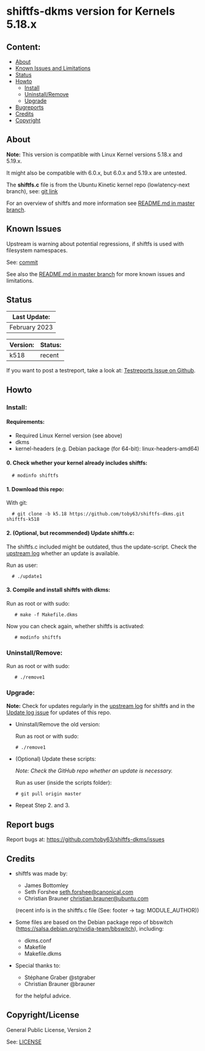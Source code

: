 
# shiftfs-dkms version for Kernels 5.18.x

Content:
--------
* [About](#about)
* [Known Issues and Limitations](#known-issues)
* [Status](#status)
* [Howto](#howto)
    * [Install](#install)
    * [Uninstall/Remove](#uninstallremove)
    * [Upgrade](#upgrade)
* [Bugreports](#report-bugs)
* [Credits](#credits)
* [Copyright](#copyrightlicense)


## About

**Note:** This version is compatible with Linux Kernel versions 5.18.x and 5.19.x.

It might also be compatible with 6.0.x, but 6.0.x and 5.19.x are untested.

The **shiftfs.c** file is from the Ubuntu Kinetic kernel repo (lowlatency-next branch), see: [git link](https://git.launchpad.net/~ubuntu-kernel/ubuntu/+source/linux/+git/kinetic/log/fs/shiftfs.c?h=lowlatency-next)

For an overview of shiftfs and more information see [README.md in master branch](https://github.com/toby63/shiftfs-dkms/blob/master/README.md).

## Known Issues

Upstream is warning about potential regressions, if shiftfs is
used with filesystem namespaces.

See: [commit](https://git.launchpad.net/~ubuntu-kernel/ubuntu/+source/linux/+git/jammy/commit/fs/shiftfs.c?h=master-next&id=d347e71d2c0b4fc79891b00c47971f1ac5bd1ca8)

See also the [README.md in master branch](https://github.com/toby63/shiftfs-dkms#known-issues) for more known issues and limitations.

## Status

| Last Update: |
| --- |
| February 2023 |


| Version: | Status: |
| --- | --- | 
| k518 | recent |

If you want to post a testreport, take a look at: [Testreports Issue on Github](https://github.com/toby63/shiftfs-dkms/issues/3).

## Howto

### Install:

#### Requirements:
 * Required Linux Kernel version (see above)
 * dkms
 * kernel-headers (e.g. Debian package (for 64-bit): linux-headers-amd64)

#### 0. Check whether your kernel already includes shiftfs:

      # modinfo shiftfs

#### 1. Download this repo:
  
 With git:

      # git clone -b k5.18 https://github.com/toby63/shiftfs-dkms.git shiftfs-k518


#### 2. (Optional, but recommended) Update shiftfs.c:

 The shiftfs.c included might be outdated, thus the update-script.
 Check the [upstream log](https://git.launchpad.net/~ubuntu-kernel/ubuntu/+source/linux/+git/kinetic/log/fs/shiftfs.c?h=lowlatency-next) whether an update is available.

 Run as user:

      # ./update1


#### 3. Compile and install shiftfs with dkms:

 Run as root or with sudo:

       # make -f Makefile.dkms

 Now you can check again, whether shiftfs is activated:

       # modinfo shiftfs

### Uninstall/Remove:  

   Run as root or with sudo:

       # ./remove1

### Upgrade:

**Note:** Check for updates regularly in the [upstream log](https://git.launchpad.net/~ubuntu-kernel/ubuntu/+source/linux/+git/kinetic/log/fs/shiftfs.c?h=lowlatency-next) for shiftfs and in the [Update log issue](https://github.com/toby63/shiftfs-dkms/issues/12) for updates of this repo.
 
 * Uninstall/Remove the old version:

   Run as root or with sudo:

       # ./remove1

 * (Optional) Update these scripts:
   
   _Note: Check the GitHub repo whether an update is necessary._
   
   Run as user (inside the scripts folder):
       
       # git pull origin master
 
 * Repeat Step 2. and 3.


## Report bugs

 Report bugs at:
 https://github.com/toby63/shiftfs-dkms/issues


## Credits

* shiftfs was made by:
   * James Bottomley
   * Seth Forshee <seth.forshee@canonical.com>
   * Christian Brauner <christian.brauner@ubuntu.com>   
   
   (recent info is in the shiftfs.c file (See: footer -> tag: MODULE_AUTHOR))

* Some files are based on the Debian package repo of bbswitch (https://salsa.debian.org/nvidia-team/bbswitch), including:
   * dkms.conf
   * Makefile
   * Makefile.dkms
   
* Special thanks to:
   * Stéphane Graber @stgraber
   * Christian Brauner @brauner
   
  for the helpful advice.


## Copyright/License

General Public License, Version 2

See: [LICENSE](LICENSE)
